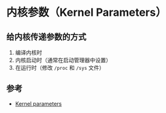 # 内核参数（Kernel Parameters）

## 给内核传递参数的方式

1. 编译内核时
2. 内核启动时（通常在启动管理器中设置）
3. 在运行时（修改 `/proc` 和 `/sys` 文件）


## 参考

* [Kernel parameters](https://wiki.archlinux.org/index.php/Kernel_parameters_(%E7%AE%80%E4%BD%93%E4%B8%AD%E6%96%87))